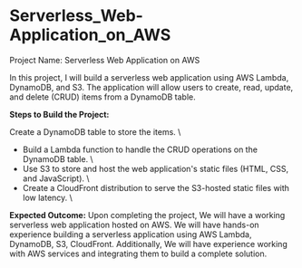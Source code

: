# Serverless_Web-Application_on_AWS
Project Name: Serverless Web Application on AWS

In this project, I will build a serverless web application using AWS Lambda, DynamoDB, and S3. The application will allow users to create, read, update, and delete (CRUD) items from a DynamoDB table.

**Steps to Build the Project:**

Create a DynamoDB table to store the items. \
* Build a Lambda function to handle the CRUD operations on the DynamoDB table. \
* Use S3 to store and host the web application's static files (HTML, CSS, and JavaScript). \
* Create a CloudFront distribution to serve the S3-hosted static files with low latency. \


**Expected Outcome:**
Upon completing the project, We will have a working serverless web application hosted on AWS.
We will have hands-on experience building a serverless application using AWS Lambda, DynamoDB, S3, CloudFront.
Additionally, We will have experience working with AWS services and integrating them to build a complete solution.
